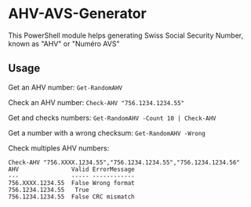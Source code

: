 # AHV-AVS-Generator

This PowerShell module helps generating Swiss Social Security Number, known as "AHV" or "Numéro AVS"

## Usage

Get an AHV number:
`Get-RandomAHV`

Check an AHV number:
`Check-AHV "756.1234.1234.55"`

Get and checks numbers:
`Get-RandomAHV -Count 10 | Check-AHV`

Get a number with a wrong checksum:
`Get-RandomAHV -Wrong`

Check multiples AHV numbers:
```
Check-AHV "756.XXXX.1234.55","756.1234.1234.55","756.1234.1234.56"
AHV               Valid ErrorMessage
---               ----- ------------
756.XXXX.1234.55  False Wrong format
756.1234.1234.55   True 
756.1234.1234.55  False CRC mismatch
```

